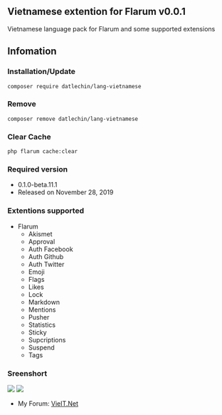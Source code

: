 ## Vietnamese extention for Flarum v0.0.1
Vietnamese language pack for Flarum and some supported extensions

## Infomation
### Installation/Update
`composer require datlechin/lang-vietnamese`

### Remove
`composer remove datlechin/lang-vietnamese`

### Clear Cache
`php flarum cache:clear`

### Required version
- 0.1.0-beta.11.1
- Released on November 28, 2019

### Extentions supported
- Flarum
  - Akismet
  - Approval
  - Auth Facebook
  - Auth Github
  - Auth Twitter
  - Emoji
  - Flags
  - Likes
  - Lock
  - Markdown
  - Mentions
  - Pusher
  - Statistics
  - Sticky
  - Supcriptions
  - Suspend
  - Tags

### Sreenshort
![](https://i.imgur.com/qEJiIdO.png)
![](https://i.imgur.com/OKqf38k.png)

- My Forum: [VieIT.Net](https://vieit.net)
